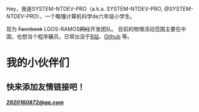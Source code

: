 Hey，我是SYSTEM-NTDEV-PRO（a.k.a. SYSTEM-NTDEV-PRO, _@SYSTEM-NTDEV-PRO_），一个略懂计算机科学de六年级小学生。


现为 <del>Facebook</del> LGOS-RAMOS<del>网红</del>开发团队。
目前的物理活动范围主要在中国，也想当个程序<del>猿</del>员。日常出没于[B站](https://space.bilibili.com/1066128216)、[Github](https://github.com/SYSTEM-NTDEV-PRO) 等。

# 我的小伙伴们


## 快来添加友情链接吧！
##### [2920160872@qq.com](mailto:2920160872@qq.com)
